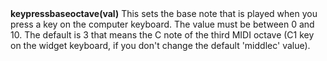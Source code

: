 <a name="keypressbaseoctave"><h3 style="padding-top: 40px; margin-top: 40px;"></h3></a>

**keypressbaseoctave(val)** This sets the base note that is played when you press a key on the computer keyboard. The value must be between 0 and 10. The default is 3 that means the C note of the third MIDI octave (C1 key on the widget keyboard, if you don't change the default 'middlec' value).

<!--UPDATE WIDGET_IN_CSOUND
    SIdent sprintf "keypressbaseoctave(%d) ", rnd(10)
    SIdentifier strcat SIdentifier, SIdent
-->